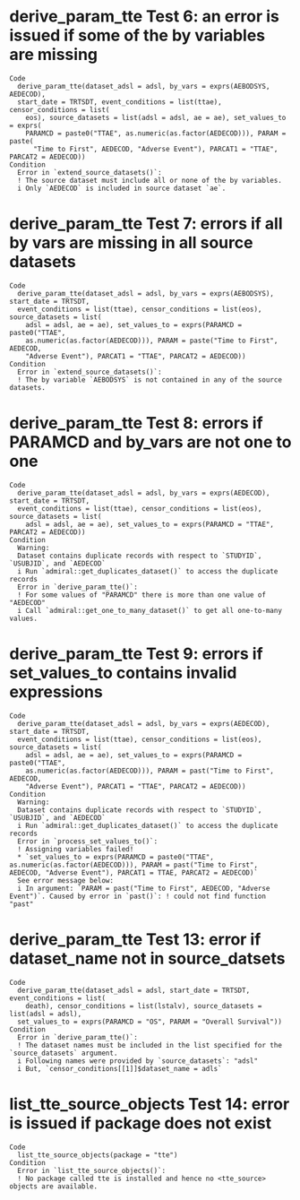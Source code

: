 # derive_param_tte Test 6: an error is issued if some of the by variables are missing

    Code
      derive_param_tte(dataset_adsl = adsl, by_vars = exprs(AEBODSYS, AEDECOD),
      start_date = TRTSDT, event_conditions = list(ttae), censor_conditions = list(
        eos), source_datasets = list(adsl = adsl, ae = ae), set_values_to = exprs(
        PARAMCD = paste0("TTAE", as.numeric(as.factor(AEDECOD))), PARAM = paste(
          "Time to First", AEDECOD, "Adverse Event"), PARCAT1 = "TTAE", PARCAT2 = AEDECOD))
    Condition
      Error in `extend_source_datasets()`:
      ! The source dataset must include all or none of the by variables.
      i Only `AEDECOD` is included in source dataset `ae`.

# derive_param_tte Test 7: errors if all by vars are missing in all source datasets

    Code
      derive_param_tte(dataset_adsl = adsl, by_vars = exprs(AEBODSYS), start_date = TRTSDT,
      event_conditions = list(ttae), censor_conditions = list(eos), source_datasets = list(
        adsl = adsl, ae = ae), set_values_to = exprs(PARAMCD = paste0("TTAE",
        as.numeric(as.factor(AEDECOD))), PARAM = paste("Time to First", AEDECOD,
        "Adverse Event"), PARCAT1 = "TTAE", PARCAT2 = AEDECOD))
    Condition
      Error in `extend_source_datasets()`:
      ! The by variable `AEBODSYS` is not contained in any of the source datasets.

# derive_param_tte Test 8: errors if PARAMCD and by_vars are not one to one

    Code
      derive_param_tte(dataset_adsl = adsl, by_vars = exprs(AEDECOD), start_date = TRTSDT,
      event_conditions = list(ttae), censor_conditions = list(eos), source_datasets = list(
        adsl = adsl, ae = ae), set_values_to = exprs(PARAMCD = "TTAE", PARCAT2 = AEDECOD))
    Condition
      Warning:
      Dataset contains duplicate records with respect to `STUDYID`, `USUBJID`, and `AEDECOD`
      i Run `admiral::get_duplicates_dataset()` to access the duplicate records
      Error in `derive_param_tte()`:
      ! For some values of "PARAMCD" there is more than one value of "AEDECOD"
      i Call `admiral::get_one_to_many_dataset()` to get all one-to-many values.

# derive_param_tte Test 9: errors if set_values_to contains invalid expressions

    Code
      derive_param_tte(dataset_adsl = adsl, by_vars = exprs(AEDECOD), start_date = TRTSDT,
      event_conditions = list(ttae), censor_conditions = list(eos), source_datasets = list(
        adsl = adsl, ae = ae), set_values_to = exprs(PARAMCD = paste0("TTAE",
        as.numeric(as.factor(AEDECOD))), PARAM = past("Time to First", AEDECOD,
        "Adverse Event"), PARCAT1 = "TTAE", PARCAT2 = AEDECOD))
    Condition
      Warning:
      Dataset contains duplicate records with respect to `STUDYID`, `USUBJID`, and `AEDECOD`
      i Run `admiral::get_duplicates_dataset()` to access the duplicate records
      Error in `process_set_values_to()`:
      ! Assigning variables failed!
      * `set_values_to = exprs(PARAMCD = paste0("TTAE", as.numeric(as.factor(AEDECOD))), PARAM = past("Time to First", AEDECOD, "Adverse Event"), PARCAT1 = TTAE, PARCAT2 = AEDECOD)`
      See error message below:
      i In argument: `PARAM = past("Time to First", AEDECOD, "Adverse Event")`. Caused by error in `past()`: ! could not find function "past"

# derive_param_tte Test 13: error if dataset_name not in source_datsets

    Code
      derive_param_tte(dataset_adsl = adsl, start_date = TRTSDT, event_conditions = list(
        death), censor_conditions = list(lstalv), source_datasets = list(adsl = adsl),
      set_values_to = exprs(PARAMCD = "OS", PARAM = "Overall Survival"))
    Condition
      Error in `derive_param_tte()`:
      ! The dataset names must be included in the list specified for the `source_datasets` argument.
      i Following names were provided by `source_datasets`: "adsl"
      i But, `censor_conditions[[1]]$dataset_name = adls`

# list_tte_source_objects Test 14: error is issued if package does not exist

    Code
      list_tte_source_objects(package = "tte")
    Condition
      Error in `list_tte_source_objects()`:
      ! No package called tte is installed and hence no <tte_source> objects are available.

